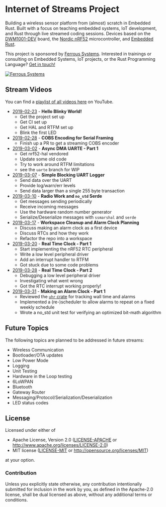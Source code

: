 # Internet of Streams Project

Building a wireless sensor platform from (almost) scratch in Embedded Rust. Built with a focus on teaching embedded systems, IoT development, and Rust through live streamed coding sessions. Devices based on the [DWM1001-DEV] board, the [Nordic nRF52] microcontroller, and [Embedded Rust].

[DWM1001-DEV]: https://www.decawave.com/product/dwm1001-development-board/
[Embedded Rust]: https://github.com/rust-embedded/wg
[Nordic nRF52]: https://www.nordicsemi.com/Products/Low-power-short-range-wireless/nRF52832

This project is sponsored by [Ferrous Systems](https://ferrous-systems.com). Interested in trainings or consulting on Embedded Systems, IoT projects, or the Rust Programming Language? [Get in touch!](mailto:iot-streams@ferrous-systems.com)

[![Ferrous Systems](https://ferrous-systems.com/images/ferrous-logo-text.svg)](https://ferrous-systems.com/)

## Stream Videos

You can find a [playlist of all videos here](https://www.youtube.com/playlist?list=PLX44HkctSkTewrL9frlUz0yeKLKecebT1) on YouTube.

* [2019-02-23] - **Hello Blinky World!**
    * Get the project set up
    * Get CI set up
    * Get HAL and RTFM set up
    * Blink the first LED
* [2019-02-28] - **COBS Encoding for Serial Framing**
    * Finish up a PR to get a streaming COBS encoder
* [2019-03-02] - **Async DMA UARTE - Part 1**
    * Get nrf52-hal vendored
    * Update some old code
    * Try to work around RTFM limitations
    * see the `uarte` branch for WIP
* [2019-03-07] - **Simple Blocking UART Logger**
    * Send data over the UART
    * Provide log/warn/err levels
    * Send data larger than a single 255 byte transaction
* [2019-03-10] - **Radio Work and `no_std` Serde**
    * Get messages sending periodically
    * Receive incoming messages
    * Use the hardware random number generator
    * Serialize/Deserialize messages with `ssmarshal` and `serde`
* [2019-03-17] - **Workspace Cleanup and Alarm Clock Planning**
    * Discuss making an alarm clock as a first device
    * Discuss RTCs and how they work
    * Refactor the repo into a workspace
* [2019-03-20] - **Real Time Clock - Part 1**
    * Start implementing the nRF52 RTC peripheral
    * Write a low level peripheral driver
    * Add an interrupt handler to RTFM
    * Got stuck due to some code problems
* [2019-03-28] - **Real Time Clock - Part 2**
    * Debugging a low level peripheral driver
    * Investigating what went wrong
    * Got the RTC interrupt working properly!
* [2019-03-31] - **Making an Alarm Clock - Part 1**
    * Reviewed the [`uhr` crate] for tracking wall time and alarms
    * Implemented a (re-)scheduler to allow alarms to repeat on a fixed weekly schedule
    * Wrote a no_std unit test for verifying an optimized bit-math algorithm

[2019-02-23]: https://youtu.be/S0VI70nY6Vo
[2019-02-28]: https://youtu.be/mnPbmPqKf1s
[2019-03-02]: https://youtu.be/O6KeMpnLRkI
[2019-03-07]: https://youtu.be/WYIei1MpVe4
[2019-03-10]: https://youtu.be/U2rC24XGtTk
[2019-03-17]: https://youtu.be/Qaa_p0K_B84
[2019-03-20]: https://youtu.be/_M0AYdWKnzw
[2019-03-28]: https://youtu.be/UB8OiEFdYgQ
[2019-03-31]: https://youtu.be/CGJNQR1rj9Q

[`uhr` crate]: https://crates.io/crates/uhr

## Future Topics

The following topics are planned to be addressed in future streams:

* Wireless Communication
* Bootloader/OTA updates
* Low Power Mode
* Logging
* Unit Testing
* Hardware in the Loop testing
* 6LoWPAN
* Bluetooth
* Gateway Router
* Messaging/Protocol/Serialization/Deserialization
* LED status codes

## License

Licensed under either of

- Apache License, Version 2.0 ([LICENSE-APACHE](LICENSE-APACHE) or
  http://www.apache.org/licenses/LICENSE-2.0)
- MIT license ([LICENSE-MIT](LICENSE-MIT) or http://opensource.org/licenses/MIT)

at your option.

### Contribution

Unless you explicitly state otherwise, any contribution intentionally submitted
for inclusion in the work by you, as defined in the Apache-2.0 license, shall be
dual licensed as above, without any additional terms or conditions.
